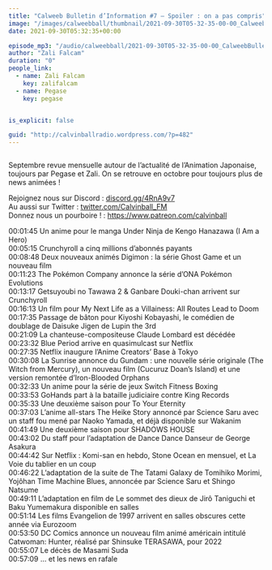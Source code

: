 ```yaml
---
title: "Calweeb Bulletin d’Information #7 – Spoiler : on a pas compris"
image: "/images/calweebball/thumbnail/2021-09-30T05-32-35-00-00_CalweebBulletindInformation7Spoileronapascompris.jpg"
date: 2021-09-30T05:32:35+00:00

episode_mp3: "/audio/calweebball/2021-09-30T05-32-35-00-00_CalweebBulletindInformation7Spoileronapascompris.mp3"
author: "Zali Falcam"
duration: "0"
people_link: 
  - name: Zali Falcam
    key: zalifalcam
  - name: Pegase
    key: pegase


is_explicit: false

guid: "http://calvinballradio.wordpress.com/?p=482"
---
```


<PodcastHeader/>

<!-- ECRIRE LA DESCRIPTION DE L'EPISODE SOUS CETTE LIGNE -->

 
<a href="" rel="nofollow"></a>
 



<img src="/resources/calweebball/2021-09-30T05-32-35-00-00_CalweebBulletindInformation7Spoileronapascompris/vignette.png" alt="">



<p>Septembre revue mensuelle autour de l’actualité de l’Animation Japonaise, toujours par Pegase et Zali. On se retrouve en octobre pour toujours plus de news animées !</p>



<p>Rejoignez nous sur Discord : <a href="https://gate.sc?url=http%3A%2F%2Fdiscord.gg%2F4RnA9v7&amp;token=bafb5f-1-1627314716664" rel="nofollow">discord.gg/4RnA9v7</a><br>Au aussi sur Twitter : <a href="https://gate.sc?url=http%3A%2F%2Ftwitter.com%2FCalvinball_FM&amp;token=6e8b51-1-1627314716664" rel="nofollow">twitter.com/Calvinball_FM</a><br>Donnez nous un pourboire ! : <a href="https://gate.sc?url=http%3A%2F%2Ffr.tipeee.com%2Fcalvinball&amp;token=ac2243-1-1627314716664" rel="nofollow">https://www.patreon.com/calvinball</a></p>



<p>00:01:45 Un anime pour le manga Under Ninja de Kengo Hanazawa (I Am a Hero)<br>00:05:15 Crunchyroll a cinq millions d’abonnés payants<br>00:08:48 Deux nouveaux animés Digimon : la série Ghost Game et un nouveau film<br>00:11:23 The Pokémon Company annonce la série d’ONA Pokémon Evolutions<br>00:13:17 Getsuyoubi no Tawawa 2 &amp; Ganbare Douki-chan arrivent sur Crunchyroll<br>00:16:13 Un film pour My Next Life as a Villainess: All Routes Lead to Doom<br>00:17:35 Passage de bâton pour Kiyoshi Kobayashi, le comédien de doublage de Daisuke Jigen de Lupin the 3rd<br>00:21:09 La chanteuse-compositeuse Claude Lombard est décédée<br>00:23:32 Blue Period arrive en quasimulcast sur Netflix<br>00:27:35 Netflix inaugure l’Anime Creators’ Base à Tokyo<br>00:30:08 La Sunrise annonce du Gundam : une nouvelle série originale (The Witch from Mercury), un nouveau film (Cucuruz Doan’s Island) et une version remontée d’Iron-Blooded Orphans<br>00:32:33 Un anime pour la série de jeux Switch Fitness Boxing<br>00:33:53 GoHands part à la bataille judiciaire contre King Records<br>00:35:33 Une deuxième saison pour To Your Eternity<br>00:37:03 L’anime all-stars The Heike Story annoncé par Science Saru avec un staff fou mené par Naoko Yamada, et déjà disponible sur Wakanim<br>00:41:49 Une deuxième saison pour SHADOWS HOUSE<br>00:43:02 Du staff pour l’adaptation de Dance Dance Danseur de George Asakura<br>00:44:42 Sur Netflix : Komi-san en hebdo, Stone Ocean en mensuel, et La Voie du tablier en un coup<br>00:46:22 L’adaptation de la suite de The Tatami Galaxy de Tomihiko Morimi, Yojôhan Time Machine Blues, annoncée par Science Saru et Shingo Natsume<br>00:49:11 L’adaptation en film de Le sommet des dieux de Jirô Taniguchi et Baku Yumemakura disponible en salles<br>00:51:14 Les films Evangelion de 1997 arrivent en salles obscures cette année via Eurozoom<br>00:53:50 DC Comics annonce un nouveau film animé américain intitulé Catwoman: Hunter, réalisé par Shinsuke TERASAWA, pour 2022<br>00:55:07 Le décès de Masami Suda<br>00:57:09 … et les news en rafale</p>


